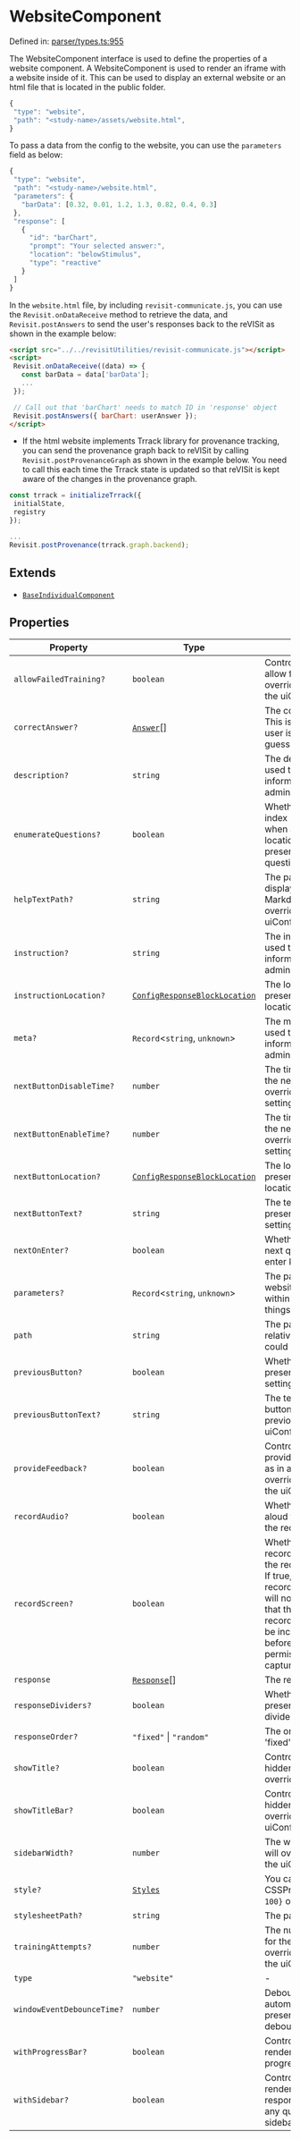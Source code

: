 # WebsiteComponent

Defined in: [parser/types.ts:955](https://github.com/revisit-studies/study/blob/d85836850c66a7e523578f6b0e32c1027d11846b/src/parser/types.ts#L955)

The WebsiteComponent interface is used to define the properties of a website component. A WebsiteComponent is used to render an iframe with a website inside of it. This can be used to display an external website or an html file that is located in the public folder.

```js
{
 "type": "website",
 "path": "<study-name>/assets/website.html",
}
```

To pass a data from the config to the website, you can use the `parameters` field as below:

```js
{
 "type": "website",
 "path": "<study-name>/website.html",
 "parameters": {
   "barData": [0.32, 0.01, 1.2, 1.3, 0.82, 0.4, 0.3]
 },
 "response": [
   {
     "id": "barChart",
     "prompt": "Your selected answer:",
     "location": "belowStimulus",
     "type": "reactive"
   }
 ]
}
```
In the `website.html` file, by including `revisit-communicate.js`, you can use the `Revisit.onDataReceive` method to retrieve the data, and `Revisit.postAnswers` to send the user's responses back to the reVISit as shown in the example below:

```html
<script src="../../revisitUtilities/revisit-communicate.js"></script>
<script>
 Revisit.onDataReceive((data) => {
   const barData = data['barData'];
   ...
 });

 // Call out that 'barChart' needs to match ID in 'response' object
 Revisit.postAnswers({ barChart: userAnswer });
</script>
```

 * If the html website implements Trrack library for provenance tracking, you can send the provenance graph back to reVISit by calling `Revisit.postProvenanceGraph` as shown in the example below. You need to call this each time the Trrack state is updated so that reVISit is kept aware of the changes in the provenance graph.

```js
const trrack = initializeTrrack({
 initialState,
 registry
});

...
Revisit.postProvenance(trrack.graph.backend);
```

## Extends

- [`BaseIndividualComponent`](BaseIndividualComponent.md)

## Properties

| Property | Type | Description | Inherited from | Defined in |
| ------ | ------ | ------ | ------ | ------ |
| <a id="allowfailedtraining"></a> `allowFailedTraining?` | `boolean` | Controls whether the component should allow failed training. If present, will override the allow failed training setting in the uiConfig. | [`BaseIndividualComponent`](BaseIndividualComponent.md).[`allowFailedTraining`](BaseIndividualComponent.md#allowfailedtraining) | [parser/types.ts:791](https://github.com/revisit-studies/study/blob/d85836850c66a7e523578f6b0e32c1027d11846b/src/parser/types.ts#L791) |
| <a id="correctanswer"></a> `correctAnswer?` | [`Answer`](Answer.md)[] | The correct answer to the component. This is used for training trials where the user is shown the correct answer after a guess. | [`BaseIndividualComponent`](BaseIndividualComponent.md).[`correctAnswer`](BaseIndividualComponent.md#correctanswer) | [parser/types.ts:751](https://github.com/revisit-studies/study/blob/d85836850c66a7e523578f6b0e32c1027d11846b/src/parser/types.ts#L751) |
| <a id="description"></a> `description?` | `string` | The description of the component. This is used to identify and provide additional information for the component in the admin panel. | [`BaseIndividualComponent`](BaseIndividualComponent.md).[`description`](BaseIndividualComponent.md#description) | [parser/types.ts:755](https://github.com/revisit-studies/study/blob/d85836850c66a7e523578f6b0e32c1027d11846b/src/parser/types.ts#L755) |
| <a id="enumeratequestions"></a> `enumerateQuestions?` | `boolean` | Whether to prepend questions with their index (+ 1). This should only be used when all questions are in the same location, e.g. all are in the side bar. If present, will override the enumeration of questions setting in the uiConfig. | [`BaseIndividualComponent`](BaseIndividualComponent.md).[`enumerateQuestions`](BaseIndividualComponent.md#enumeratequestions) | [parser/types.ts:797](https://github.com/revisit-studies/study/blob/d85836850c66a7e523578f6b0e32c1027d11846b/src/parser/types.ts#L797) |
| <a id="helptextpath"></a> `helpTextPath?` | `string` | The path to the help text file. This is displayed when a participant clicks help. Markdown is supported. If present, will override the help text path set in the uiConfig. | [`BaseIndividualComponent`](BaseIndividualComponent.md).[`helpTextPath`](BaseIndividualComponent.md#helptextpath) | [parser/types.ts:771](https://github.com/revisit-studies/study/blob/d85836850c66a7e523578f6b0e32c1027d11846b/src/parser/types.ts#L771) |
| <a id="instruction"></a> `instruction?` | `string` | The instruction of the component. This is used to identify and provide additional information for the component in the admin panel. | [`BaseIndividualComponent`](BaseIndividualComponent.md).[`instruction`](BaseIndividualComponent.md#instruction) | [parser/types.ts:767](https://github.com/revisit-studies/study/blob/d85836850c66a7e523578f6b0e32c1027d11846b/src/parser/types.ts#L767) |
| <a id="instructionlocation"></a> `instructionLocation?` | [`ConfigResponseBlockLocation`](../type-aliases/ConfigResponseBlockLocation.md) | The location of the instructions. If present, will override the instruction location setting in the uiConfig. | [`BaseIndividualComponent`](BaseIndividualComponent.md).[`instructionLocation`](BaseIndividualComponent.md#instructionlocation) | [parser/types.ts:769](https://github.com/revisit-studies/study/blob/d85836850c66a7e523578f6b0e32c1027d11846b/src/parser/types.ts#L769) |
| <a id="meta"></a> `meta?` | `Record`\<`string`, `unknown`\> | The meta data for the component. This is used to identify and provide additional information for the component in the admin panel. | [`BaseIndividualComponent`](BaseIndividualComponent.md).[`meta`](BaseIndividualComponent.md#meta) | [parser/types.ts:753](https://github.com/revisit-studies/study/blob/d85836850c66a7e523578f6b0e32c1027d11846b/src/parser/types.ts#L753) |
| <a id="nextbuttondisabletime"></a> `nextButtonDisableTime?` | `number` | The time in milliseconds to wait before the next button is disabled. If present, will override the next button disable time setting in the uiConfig. | [`BaseIndividualComponent`](BaseIndividualComponent.md).[`nextButtonDisableTime`](BaseIndividualComponent.md#nextbuttondisabletime) | [parser/types.ts:781](https://github.com/revisit-studies/study/blob/d85836850c66a7e523578f6b0e32c1027d11846b/src/parser/types.ts#L781) |
| <a id="nextbuttonenabletime"></a> `nextButtonEnableTime?` | `number` | The time in milliseconds to wait before the next button is enabled. If present, will override the next button enable time setting in the uiConfig. | [`BaseIndividualComponent`](BaseIndividualComponent.md).[`nextButtonEnableTime`](BaseIndividualComponent.md#nextbuttonenabletime) | [parser/types.ts:779](https://github.com/revisit-studies/study/blob/d85836850c66a7e523578f6b0e32c1027d11846b/src/parser/types.ts#L779) |
| <a id="nextbuttonlocation"></a> `nextButtonLocation?` | [`ConfigResponseBlockLocation`](../type-aliases/ConfigResponseBlockLocation.md) | The location of the next button. If present, will override the next button location setting in the uiConfig. | [`BaseIndividualComponent`](BaseIndividualComponent.md).[`nextButtonLocation`](BaseIndividualComponent.md#nextbuttonlocation) | [parser/types.ts:777](https://github.com/revisit-studies/study/blob/d85836850c66a7e523578f6b0e32c1027d11846b/src/parser/types.ts#L777) |
| <a id="nextbuttontext"></a> `nextButtonText?` | `string` | The text to display on the next button. If present, will override the next button text setting in the uiConfig. | [`BaseIndividualComponent`](BaseIndividualComponent.md).[`nextButtonText`](BaseIndividualComponent.md#nextbuttontext) | [parser/types.ts:775](https://github.com/revisit-studies/study/blob/d85836850c66a7e523578f6b0e32c1027d11846b/src/parser/types.ts#L775) |
| <a id="nextonenter"></a> `nextOnEnter?` | `boolean` | Whether enter key should move to the next question. If present, will override the enter key setting in the uiConfig. | [`BaseIndividualComponent`](BaseIndividualComponent.md).[`nextOnEnter`](BaseIndividualComponent.md#nextonenter) | [parser/types.ts:773](https://github.com/revisit-studies/study/blob/d85836850c66a7e523578f6b0e32c1027d11846b/src/parser/types.ts#L773) |
| <a id="parameters"></a> `parameters?` | `Record`\<`string`, `unknown`\> | The parameters that are passed to the website (iframe). These can be used within your website to render different things. | - | [parser/types.ts:960](https://github.com/revisit-studies/study/blob/d85836850c66a7e523578f6b0e32c1027d11846b/src/parser/types.ts#L960) |
| <a id="path"></a> `path` | `string` | The path to the website. This should be a relative path from the public folder or could be an external website. | - | [parser/types.ts:958](https://github.com/revisit-studies/study/blob/d85836850c66a7e523578f6b0e32c1027d11846b/src/parser/types.ts#L958) |
| <a id="previousbutton"></a> `previousButton?` | `boolean` | Whether to show the previous button. If present, will override the previous button setting in the uiConfig. | [`BaseIndividualComponent`](BaseIndividualComponent.md).[`previousButton`](BaseIndividualComponent.md#previousbutton) | [parser/types.ts:783](https://github.com/revisit-studies/study/blob/d85836850c66a7e523578f6b0e32c1027d11846b/src/parser/types.ts#L783) |
| <a id="previousbuttontext"></a> `previousButtonText?` | `string` | The text that is displayed on the previous button. If present, will override the previous button text setting in the uiConfig. | [`BaseIndividualComponent`](BaseIndividualComponent.md).[`previousButtonText`](BaseIndividualComponent.md#previousbuttontext) | [parser/types.ts:785](https://github.com/revisit-studies/study/blob/d85836850c66a7e523578f6b0e32c1027d11846b/src/parser/types.ts#L785) |
| <a id="providefeedback"></a> `provideFeedback?` | `boolean` | Controls whether the component should provide feedback to the participant, such as in a training trial. If present, will override the provide feedback setting in the uiConfig. | [`BaseIndividualComponent`](BaseIndividualComponent.md).[`provideFeedback`](BaseIndividualComponent.md#providefeedback) | [parser/types.ts:787](https://github.com/revisit-studies/study/blob/d85836850c66a7e523578f6b0e32c1027d11846b/src/parser/types.ts#L787) |
| <a id="recordaudio"></a> `recordAudio?` | `boolean` | Whether or not we want to utilize think-aloud features. If present, will override the record audio setting in the uiConfig. | [`BaseIndividualComponent`](BaseIndividualComponent.md).[`recordAudio`](BaseIndividualComponent.md#recordaudio) | [parser/types.ts:793](https://github.com/revisit-studies/study/blob/d85836850c66a7e523578f6b0e32c1027d11846b/src/parser/types.ts#L793) |
| <a id="recordscreen"></a> `recordScreen?` | `boolean` | Whether or not we want to utilize screen recording feature. If present, will override the record screen setting in the uiConfig. If true, the uiConfig must have recordScreen set to true or the screen will not be captured. It's also required that the library component, $screen-recording.co.screenRecordingPermission, be included in the study at some point before this component to ensure permissions are granted and screen capture has started. | [`BaseIndividualComponent`](BaseIndividualComponent.md).[`recordScreen`](BaseIndividualComponent.md#recordscreen) | [parser/types.ts:795](https://github.com/revisit-studies/study/blob/d85836850c66a7e523578f6b0e32c1027d11846b/src/parser/types.ts#L795) |
| <a id="response"></a> `response` | [`Response`](../type-aliases/Response.md)[] | The responses to the component | [`BaseIndividualComponent`](BaseIndividualComponent.md).[`response`](BaseIndividualComponent.md#response) | [parser/types.ts:747](https://github.com/revisit-studies/study/blob/d85836850c66a7e523578f6b0e32c1027d11846b/src/parser/types.ts#L747) |
| <a id="responsedividers"></a> `responseDividers?` | `boolean` | Whether to show the response dividers. If present, will override the response dividers setting in the uiConfig. | [`BaseIndividualComponent`](BaseIndividualComponent.md).[`responseDividers`](BaseIndividualComponent.md#responsedividers) | [parser/types.ts:799](https://github.com/revisit-studies/study/blob/d85836850c66a7e523578f6b0e32c1027d11846b/src/parser/types.ts#L799) |
| <a id="responseorder"></a> `responseOrder?` | `"fixed"` \| `"random"` | The order of the responses. Defaults to 'fixed'. | [`BaseIndividualComponent`](BaseIndividualComponent.md).[`responseOrder`](BaseIndividualComponent.md#responseorder) | [parser/types.ts:803](https://github.com/revisit-studies/study/blob/d85836850c66a7e523578f6b0e32c1027d11846b/src/parser/types.ts#L803) |
| <a id="showtitle"></a> `showTitle?` | `boolean` | Controls whether the title should be hidden in the study. If present, will override the title setting in the uiConfig. | [`BaseIndividualComponent`](BaseIndividualComponent.md).[`showTitle`](BaseIndividualComponent.md#showtitle) | [parser/types.ts:763](https://github.com/revisit-studies/study/blob/d85836850c66a7e523578f6b0e32c1027d11846b/src/parser/types.ts#L763) |
| <a id="showtitlebar"></a> `showTitleBar?` | `boolean` | Controls whether the title bar should be hidden in the study. If present, will override the title bar setting in the uiConfig. | [`BaseIndividualComponent`](BaseIndividualComponent.md).[`showTitleBar`](BaseIndividualComponent.md#showtitlebar) | [parser/types.ts:765](https://github.com/revisit-studies/study/blob/d85836850c66a7e523578f6b0e32c1027d11846b/src/parser/types.ts#L765) |
| <a id="sidebarwidth"></a> `sidebarWidth?` | `number` | The width of the left sidebar. If present, will override the sidebar width setting in the uiConfig. | [`BaseIndividualComponent`](BaseIndividualComponent.md).[`sidebarWidth`](BaseIndividualComponent.md#sidebarwidth) | [parser/types.ts:761](https://github.com/revisit-studies/study/blob/d85836850c66a7e523578f6b0e32c1027d11846b/src/parser/types.ts#L761) |
| <a id="style"></a> `style?` | [`Styles`](../type-aliases/Styles.md) | You can set styles here, using React CSSProperties, for example: `{"width": 100}` or `{"width": "50%"}` | [`BaseIndividualComponent`](BaseIndividualComponent.md).[`style`](BaseIndividualComponent.md#style) | [parser/types.ts:807](https://github.com/revisit-studies/study/blob/d85836850c66a7e523578f6b0e32c1027d11846b/src/parser/types.ts#L807) |
| <a id="stylesheetpath"></a> `stylesheetPath?` | `string` | The path to the external stylesheet file. | [`BaseIndividualComponent`](BaseIndividualComponent.md).[`stylesheetPath`](BaseIndividualComponent.md#stylesheetpath) | [parser/types.ts:805](https://github.com/revisit-studies/study/blob/d85836850c66a7e523578f6b0e32c1027d11846b/src/parser/types.ts#L805) |
| <a id="trainingattempts"></a> `trainingAttempts?` | `number` | The number of training attempts allowed for the component. If present, will override the training attempts setting in the uiConfig. | [`BaseIndividualComponent`](BaseIndividualComponent.md).[`trainingAttempts`](BaseIndividualComponent.md#trainingattempts) | [parser/types.ts:789](https://github.com/revisit-studies/study/blob/d85836850c66a7e523578f6b0e32c1027d11846b/src/parser/types.ts#L789) |
| <a id="type"></a> `type` | `"website"` | - | - | [parser/types.ts:956](https://github.com/revisit-studies/study/blob/d85836850c66a7e523578f6b0e32c1027d11846b/src/parser/types.ts#L956) |
| <a id="windoweventdebouncetime"></a> `windowEventDebounceTime?` | `number` | Debounce time in milliseconds for automatically tracked window events. If present, will override the window event debounce time setting in the uiConfig. | [`BaseIndividualComponent`](BaseIndividualComponent.md).[`windowEventDebounceTime`](BaseIndividualComponent.md#windoweventdebouncetime) | [parser/types.ts:801](https://github.com/revisit-studies/study/blob/d85836850c66a7e523578f6b0e32c1027d11846b/src/parser/types.ts#L801) |
| <a id="withprogressbar"></a> `withProgressBar?` | `boolean` | Controls whether the progress bar is rendered. If present, will override the progress bar setting in the uiConfig. | [`BaseIndividualComponent`](BaseIndividualComponent.md).[`withProgressBar`](BaseIndividualComponent.md#withprogressbar) | [parser/types.ts:757](https://github.com/revisit-studies/study/blob/d85836850c66a7e523578f6b0e32c1027d11846b/src/parser/types.ts#L757) |
| <a id="withsidebar"></a> `withSidebar?` | `boolean` | Controls whether the left sidebar is rendered at all. Required to be true if your response's location is set to sidebar for any question. If present, will override the sidebar setting in the uiConfig. | [`BaseIndividualComponent`](BaseIndividualComponent.md).[`withSidebar`](BaseIndividualComponent.md#withsidebar) | [parser/types.ts:759](https://github.com/revisit-studies/study/blob/d85836850c66a7e523578f6b0e32c1027d11846b/src/parser/types.ts#L759) |
